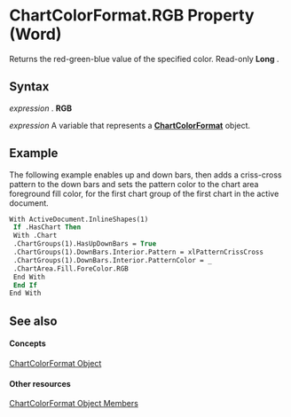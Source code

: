 
# ChartColorFormat.RGB Property (Word)

Returns the red-green-blue value of the specified color. Read-only  **Long** .


## Syntax

 _expression_ . **RGB**

 _expression_ A variable that represents a **[ChartColorFormat](8bc25b6c-3691-fc85-fcc6-d21ed3f903b9.md)** object.


## Example

The following example enables up and down bars, then adds a criss-cross pattern to the down bars and sets the pattern color to the chart area foreground fill color, for the first chart group of the first chart in the active document.


```vb
With ActiveDocument.InlineShapes(1) 
 If .HasChart Then 
 With .Chart 
 .ChartGroups(1).HasUpDownBars = True 
 .ChartGroups(1).DownBars.Interior.Pattern = xlPatternCrissCross 
 .ChartGroups(1).DownBars.Interior.PatternColor = _ 
 .ChartArea.Fill.ForeColor.RGB 
 End With 
 End If 
End With
```


## See also


#### Concepts


[ChartColorFormat Object](8bc25b6c-3691-fc85-fcc6-d21ed3f903b9.md)
#### Other resources


[ChartColorFormat Object Members](f3bbb759-bbc1-366c-a6ce-151c47580fa7.md)
